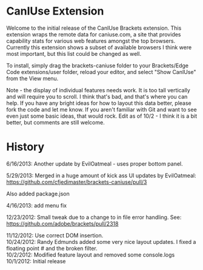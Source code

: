 CanIUse Extension
=================

Welcome to the initial release of the CanIUse Brackets extension. This extension
wraps the remote data for caniuse.com, a site that provides capability stats for 
various web features amongst the top browsers. Currently this extension shows a
subset of available browsers I think were most important, but this list could be 
changed as well.

To install, simply drag the brackets-caniuse folder to your Brackets/Edge Code 
extensions/user folder, reload your editor, and select "Show CanIUse" from the
View menu.

Note - the display of individual features needs work. It is too tall vertically 
and will require you to scroll. I think that's bad, and that's where you can help.
If you have any bright ideas for how to layout this data better, please fork the code
and let me know. If you aren't familiar with Git and want to see even just some basic
ideas, that would rock. Edit as of 10/2 - I think it is a bit better, but comments
are still welcome.

History
=======
6/16/2013: Another update by EvilOatmeal - uses proper bottom panel.

5/29/2013: Merged in a huge amount of kick ass UI updates by EvilOatmeal: https://github.com/cfjedimaster/brackets-caniuse/pull/3

Also added package.json

4/16/2013: add menu fix

12/23/2012: Small tweak due to a change to in file error handling. See: https://github.com/adobe/brackets/pull/2318  

11/12/2012: Use correct DOM insertion.  
10/24/2012: Randy Edmunds added some very nice layout updates. I fixed a floating point # and the broken filter.  
10/2/2012: Modified feature layout and removed some console.logs  
10/1/2012: Initial release  